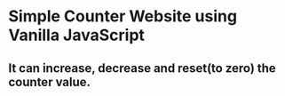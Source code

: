 # Simple Counter Website using Vanilla JavaScript 
## It can increase, decrease and reset(to zero) the counter value. 